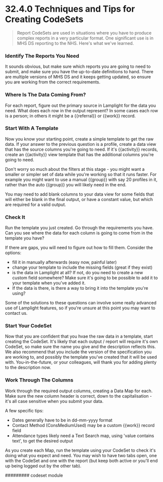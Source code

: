 # 32.4.0 Techniques and Tips for Creating CodeSets 

> Report CodeSets are used in situations where you have to produce complex reports in a very particular format. One significant use is in MHS DS reporting to the NHS.  Here's what we've learned.


### Identify The Reports You Need

It sounds obvious, but make sure which reports you are going to need to submit, and make sure you have the up-to-date
definitions to hand.  There are multiple versions of MHS DS and it keeps getting updated, so ensure you are working
from the correct requirements.

### Where Is The Data Coming From?

For each report, figure out the primary source in Lamplight for the data you need.  What does each row in the output
represent?  In some cases each row is a person; in others it might be a {{referral}} or {{work}} record.

### Start With A Template

Now you know your starting point, create a simple template to get the raw data.  If your answer to the previous question
is a profile, create a data view that has the source columns you're going to need.  If it's {{activity}} records,
create an {{activity}} view template that has the additional columns you're going to need.

Don't worry so much about  the filters at this stage - you might want a smaller or simpler set of data while you're working
so that it runs faster.  For example you might want to use a manual {{group}} with say 20 profiles in it, rather than
the auto {{group}} you will likely need in the end.

You may need to add blank columns to your data view for some fields that will either be blank in the final output,
or have a constant value, but which are required for a valid output.

### Check It

Run the template you just created.  Go through the requirements you have.  Can you see where the data for each column
is going to come from in the template you have?

If there are gaps, you will need to figure out how to fill them.  Consider the options:

 - fill it in manually afterwards (easy now, painful later)
 - change your template to include the missing fields (great if they exist)
 - is the data in Lamplight at all? If not, do you need to create a new custom field somewhere? Make sure it's going to be possible to add it to your template when you've added it.
 - If the data is there, is there a way to bring it into the template you're using?

Some of the solutions to these questions can involve some really advanced use of Lamplight features, so if you're unsure
at this point you may want to contact us.

### Start Your CodeSet

Now that you are confident that you hvae the raw data in a template, start creating the CodeSet.  It's likely that each
output / report will require it's own CodeSet, so make sure the name you give and the description reflects this. We also
recommend that you include the version of the specification you are working to, and possibly the template you've created
that it will be used with.  You-in-the-future, or your colleagues, will thank you for adding plenty to the description now.

### Work Through The Columns

Work through the required output columns, creating a Data Map for each. Make sure the new column header is correct, 
down to the capitalisation - it's all case sensitive when you submit your data.

A few specific tips:
 - Dates generally have to be in dd-mm-yyyy format
 - Contact Method (ConsMediumUsed) may be a custom {{work}} record field
 - Attendance types likely need a Text Search map, using 'value contains text', to get the desired output

As you create each Map, run the template using your CodeSet to check it's doing what you expect and need.  You may
wish to have two tabs open, one with the CodeSet and one with the report (but keep both active or you'll end up 
being logged out by the other tab).



######### codeset module